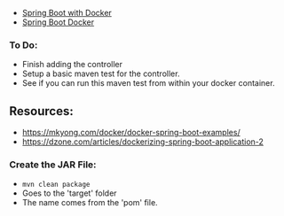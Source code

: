 * [Spring Boot with Docker](https://spring.io/guides/gs/spring-boot-docker/)
* [Spring Boot Docker](https://spring.io/guides/topicals/spring-boot-docker/)

### To Do:
* Finish adding the controller
* Setup a basic maven test for the controller.
* See if you can run this maven test from within your docker container.

## Resources:
* https://mkyong.com/docker/docker-spring-boot-examples/
* https://dzone.com/articles/dockerizing-spring-boot-application-2

### Create the JAR File:
* `mvn clean package`
* Goes to the 'target' folder
* The name comes from the 'pom' file.